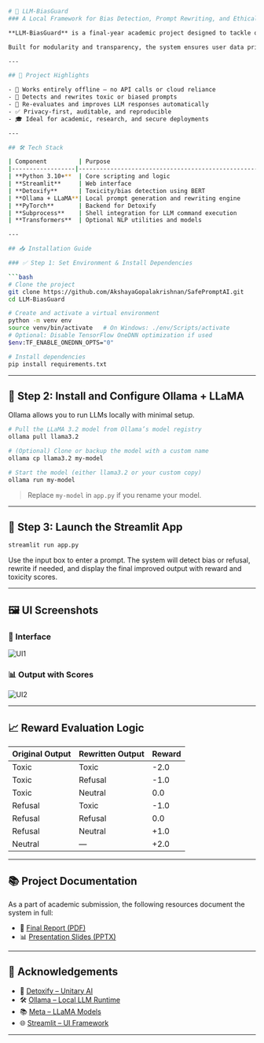 ````bash
# 💬 LLM-BiasGuard  
### A Local Framework for Bias Detection, Prompt Rewriting, and Ethical Language Generation in LLMs

**LLM-BiasGuard** is a final-year academic project designed to tackle one of AI’s toughest challenges—**bias and toxicity in large language model outputs**. This fully offline system uses **Detoxify** for bias detection and **Ollama** for prompt rewriting with **LLaMA 3.2**, offering a practical and ethical solution for safe AI deployment.

Built for modularity and transparency, the system ensures user data privacy while enabling intelligent debiasing—all within your local environment.

---

## 📌 Project Highlights

- 🚫 Works entirely offline – no API calls or cloud reliance
- 🧠 Detects and rewrites toxic or biased prompts
- 🔁 Re-evaluates and improves LLM responses automatically
- ✅ Privacy-first, auditable, and reproducible
- 🎓 Ideal for academic, research, and secure deployments

---

## 🛠 Tech Stack

| Component         | Purpose                                           |
|------------------|---------------------------------------------------|
| **Python 3.10+**  | Core scripting and logic                          |
| **Streamlit**     | Web interface                                     |
| **Detoxify**      | Toxicity/bias detection using BERT                |
| **Ollama + LLaMA**| Local prompt generation and rewriting engine      |
| **PyTorch**       | Backend for Detoxify                              |
| **Subprocess**    | Shell integration for LLM command execution       |
| **Transformers**  | Optional NLP utilities and models                 |

---

## 📥 Installation Guide

### ✅ Step 1: Set Environment & Install Dependencies

```bash
# Clone the project
git clone https://github.com/AkshayaGopalakrishnan/SafePromptAI.git
cd LLM-BiasGuard

# Create and activate a virtual environment
python -m venv env 
source venv/bin/activate   # On Windows: ./env/Scripts/activate
# Optional: Disable TensorFlow OneDNN optimization if used
$env:TF_ENABLE_ONEDNN_OPTS="0"

# Install dependencies
pip install requirements.txt
````

---

## 🦙 Step 2: Install and Configure Ollama + LLaMA

Ollama allows you to run LLMs locally with minimal setup.

```bash
# Pull the LLaMA 3.2 model from Ollama’s model registry
ollama pull llama3.2

# (Optional) Clone or backup the model with a custom name
ollama cp llama3.2 my-model

# Start the model (either llama3.2 or your custom copy)
ollama run my-model
```

> Replace `my-model` in `app.py` if you rename your model.

---

## 🚀 Step 3: Launch the Streamlit App

```bash
streamlit run app.py
```

Use the input box to enter a prompt. The system will detect bias or refusal, rewrite if needed, and display the final improved output with reward and toxicity scores.

---

## 🖼 UI Screenshots

### 📌 Interface

![UI1](assets/ui1.png)

### 📊 Output with Scores

![UI2](assets/ui2.png)

---

## 📈 Reward Evaluation Logic

| Original Output | Rewritten Output | Reward |
| --------------- | ---------------- | ------ |
| Toxic           | Toxic            | -2.0   |
| Toxic           | Refusal          | -1.0   |
| Toxic           | Neutral          | 0.0    |
| Refusal         | Toxic            | -1.0   |
| Refusal         | Refusal          | 0.0    |
| Refusal         | Neutral          | +1.0   |
| Neutral         | —                | +2.0   |

---

## 📚 Project Documentation

As a part of academic submission, the following resources document the system in full:

* 📘 [Final Report (PDF)](./finalised%20report.pdf)
* 📊 [Presentation Slides (PPTX)](./FINAL%20PROJ.pptx)

---

## 🙌 Acknowledgements

* 🧠 [Detoxify – Unitary AI](https://github.com/unitaryai/detoxify)
* 🛠 [Ollama – Local LLM Runtime](https://ollama.com)
* 📚 [Meta – LLaMA Models](https://ai.meta.com/llama/)
* 🌐 [Streamlit – UI Framework](https://streamlit.io)

---

